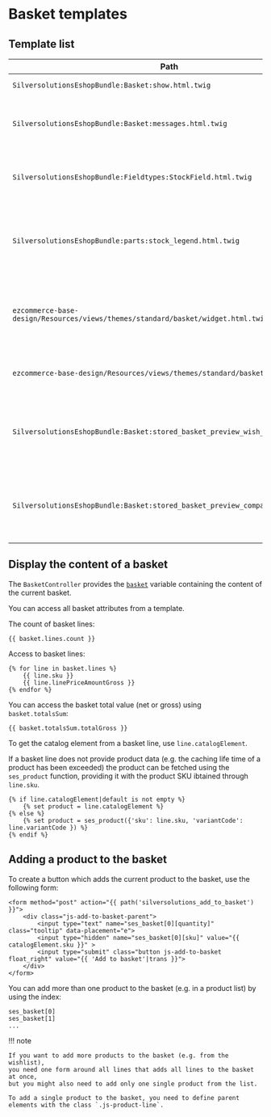 # Basket templates

## Template list

|Path|Description|
|--- |--- |
|`SilversolutionsEshopBundle:Basket:show.html.twig`|Main basket template|
|`SilversolutionsEshopBundle:Basket:messages.html.twig`|Renders a message when the basket is modified|
|`SilversolutionsEshopBundle:Fieldtypes:StockField.html.twig`|Renders the stock Field representing product availability|
|`SilversolutionsEshopBundle:parts:stock_legend.html.twig`|Renders the legend of symbols used to indicate product availability|
|`ezcommerce-base-design/Resources/views/themes/standard/basket/widget.html.twig`|Renders the basket preview in the upper right corner of the shop screen|
|`ezcommerce-base-design/Resources/views/themes/standard/basket/row.html.twig`|Renders one row of basket preview|
|`SilversolutionsEshopBundle:Basket:stored_basket_preview_wish_list.html.twig`|Renders the wishlist row with  the number of products in the "My Shop" menu|
|`SilversolutionsEshopBundle:Basket:stored_basket_preview_comparison.html.twig`|Renders the comparison row with the number of products in the "My Shop" menu|

## Display the content of a basket

The `BasketController` provides the [`basket`](basket_api/basket_data_model.md) variable containing the content of the current basket.

You can access all basket attributes from a template.

The count of basket lines:

``` html+twig
{{ basket.lines.count }}
```

Access to basket lines:

``` html+twig
{% for line in basket.lines %}
    {{ line.sku }} 
    {{ line.linePriceAmountGross }} 
{% endfor %}
```

You can access the basket total value (net or gross) using `basket.totalsSum`:

``` html+twig
{{ basket.totalsSum.totalGross }}
```

To get the catalog element from a basket line, use `line.catalogElement`.

If a basket line does not provide product data (e.g. the caching life time of a product has been exceeded) the product can be fetched using the `ses_product` function, providing it with the product SKU ibtained through `line.sku`.

``` html+twig
{% if line.catalogElement|default is not empty %}
    {% set product = line.catalogElement %}
{% else %}
    {% set product = ses_product({'sku': line.sku, 'variantCode': line.variantCode }) %}
{% endif %}
```

## Adding a product to the basket

To create a button which adds the current product to the basket, use the following form:

``` html+twig
<form method="post" action="{{ path('silversolutions_add_to_basket') }}">
    <div class="js-add-to-basket-parent">
        <input type="text" name="ses_basket[0][quantity]" class="tooltip" data-placement="e">
        <input type="hidden" name="ses_basket[0][sku]" value="{{ catalogElement.sku }}" >
        <input type="submit" class="button js-add-to-basket float_right" value="{{ 'Add to basket'|trans }}">
    </div>
</form>
```

You can add more than one product to the basket (e.g. in a product list) by using the index:

```
ses_basket[0]
ses_basket[1]
...
```

!!! note

    If you want to add more products to the basket (e.g. from the wishlist),
    you need one form around all lines that adds all lines to the basket at once,
    but you might also need to add only one single product from the list.

    To add a single product to the basket, you need to define parent elements with the class `.js-product-line`.
